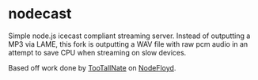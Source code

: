 nodecast
========

Simple node.js icecast compliant streaming server. Instead of outputting a MP3 via LAME, this fork is outputting a WAV file with raw pcm audio in an attempt to save CPU when streaming on slow devices.

Based off work done by [TooTallNate](https://github.com/tootallnate) on [NodeFloyd](https://github.com/TooTallNate/NodeFloyd).
